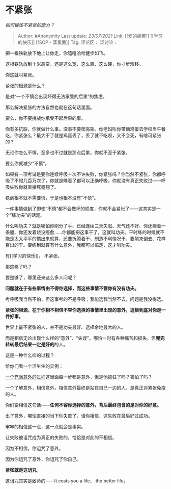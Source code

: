 # 不紧张
*如何锻炼不紧张的能力？*

> Author: #Anonymity
> Last update: *23/07/2021*
> Link: [[爱的痛苦]] [[学习的快乐]] [[SOP - 蒸蛋羹]]
> Tag:
> 评论区：
> 泛讨论：

把一根铁轨放下地上让你走，你嘻嘻哈哈健步如飞。

这根铁轨放到十米高空，还是这么宽、这么直、这么硬，你寸步难移。

你这就叫紧张。

紧张的根源是什么？

是对“一个不慎会出现坏得无法承受的后果”的焦虑。

那么解决紧张的方法自然也就在这句话里面。

要么，你不要挑战你承受不起后果的事。

你有多抗跌，你就做什么事。没事不要爬高架。你老妈叫你带俩鸡蛋去学校当午餐吃，你紧张么？最大不了就是鸡蛋丢了，丢了就不吃呗，又不会死，有啥可紧张的？

无论你怎么不慎，至多也不过就是那点后果，你就不至于紧张。

要么你就减少“不慎”。

如果有一项考试是要你连续呼吸十次不许失败，你紧张吗？你当然不紧张，你都呼吸了不知几百万次了，你就是睡着了都可以正确呼吸，你就没有真正失败过——呼吸失败你就直接死翘翘了。

稳到根本就不需要慎，于是也根本没有“不慎”。

一件事情做到了即使“不慎”都不会做坏的程度，你就不会紧张了——这其实是一个“练功夫”的话题。

什么叫功夫？就是哪怕你刚分了手、已经连续三天失眠、天气还不好、你还瘸着一条腿、你还发着烧没痊愈……你都能把这事干了，这就叫功夫。平时练的时候就不能是太太平平的搞出来就算，还要折腾着干、制造不利情况干、要颠来倒去、花样百出的干。要练到就算有什么意外，我都可以搞定，这才叫功夫。

有[[学习的快乐]]， 不紧张。

那这够了吗？

要是够了，哪里还来这么多人问呢？

**问题就在于有些事情由不得你选择，而这些事情不管你有没有功夫。**

考呼吸我当然不怕，但这事考的不是呼吸；我能选我当然不去，问题是我没得选。

**紧张的根源，在于你相不相信不容你选择的事情里出现的意外，追根到底对你是一件好事。**

世界上最不紧张的人，并不是功夫最好、选择余地最大的人。

而是相信无论出现什么样的“意外”、“失误”，哪怕一时有各种痛苦和损失，但**兜兜转转最后结果一定是好的**的人。

这是一种什么样的过程？

给你们看一个活生生的实例：

[一个充满意外的过程](https://link.zhihu.com/?target=https%3A//b23.tv/p1vLlv)这里面每一步都是意外，但是他抓狂了吗？害怕了吗？

一个了解意外，相信意外，相信意外最终是站在自己一边的人，是真正对紧张免疫的人。

你们要相信这句话——**任何不容你选择的意外，背后最终包含的是对你的好意。**

出了意外，哪怕直接的当下你失败了，请你相信，这失败在最后好过成功。

牢牢的相信这一点，这一点就会是事实。

让失败被诅咒成为真正的失败的，恰恰是对此的不相信。

因为不相信，你诅咒了意外。

因为你诅咒了意外，你诅咒了你自己。

**紧张就是这诅咒**。

这诅咒其实是致命的——It costs you a life， the better life。
